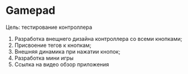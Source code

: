 # Gamepad
Цель: тестирование контроллера
1) Разработка внещнего дизайна контроллера со всеми кнопками;
2) Присвоение тегов к кнопкам;
3) Внешняя динамика при нажатии кнопок;
4) Разработка мини игры
5) Ссылка на видео обзор приложения
